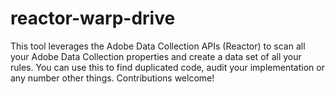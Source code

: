 # reactor-warp-drive
This tool leverages the Adobe Data Collection APIs (Reactor) to scan all your Adobe Data Collection properties and create a data set of all your rules.  You can use this to find duplicated code, audit your implementation or any number other things.  Contributions welcome!
